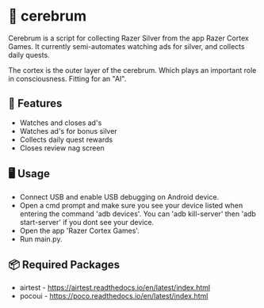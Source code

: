 
# 🧠 cerebrum 

Cerebrum is a script for collecting Razer Silver from the app Razer Cortex Games. It currently semi-automates watching ads for silver, and collects daily quests.

The cortex is the outer layer of the cerebrum. Which plays an important role in consciousness. Fitting for an "AI".


 ## 💠 Features 

- Watches and closes ad's
- Watches ad's for bonus silver
- Collects daily quest rewards
- Closes review nag screen


## 🖥️ Usage

- Connect USB and enable USB debugging on Android device.
- Open a cmd prompt and make sure you see your device listed when entering the command 'adb devices'. You can 'adb kill-server' then 'adb start-server' if you dont see your device.
- Open the app 'Razer Cortex Games'.
- Run main.py.

## 📦 Required Packages 
- airtest - https://airtest.readthedocs.io/en/latest/index.html
- pocoui - https://poco.readthedocs.io/en/latest/index.html
